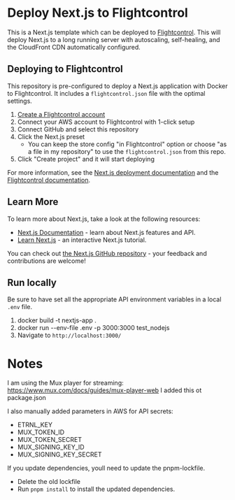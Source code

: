# Deploy Next.js to Flightcontrol

This is a Next.js template which can be deployed to [Flightcontrol](https://www.flightcontrol.dev/?ref=nextjs). This will deploy Next.js to a long running server with autoscaling, self-healing, and the CloudFront CDN automatically configured.

## Deploying to Flightcontrol

This repository is pre-configured to deploy a Next.js application with Docker to Flightcontrol. It includes a `flightcontrol.json` file with the optimal settings.

1. [Create a Flightcontrol account](https://app.flightcontrol.dev/signup?ref=nextjs)
2. Connect your AWS account to Flightcontrol with 1-click setup
3. Connect GitHub and select this repository
4. Click the Next.js preset
   - You can keep the store config "in Flightcontrol" option or choose "as a file in my repository" to use the `flightcontrol.json` from this repo.
6. Click "Create project" and it will start deploying

For more information, see the [Next.js deployment documentation](https://nextjs.org/docs/app/building-your-application/deploying#self-hosting) and the [Flightcontrol documentation](https://www.flightcontrol.dev/docs?ref=nextjs).

## Learn More

To learn more about Next.js, take a look at the following resources:

- [Next.js Documentation](https://nextjs.org/docs) - learn about Next.js features and API.
- [Learn Next.js](https://nextjs.org/learn) - an interactive Next.js tutorial.

You can check out [the Next.js GitHub repository](https://github.com/vercel/next.js) - your feedback and contributions are welcome!

## Run locally

Be sure to have set all the appropriate API environment variables in a local `.env` file.

1. docker build -t nextjs-app .
2. docker run --env-file .env -p 3000:3000 test_nodejs
3. Navigate to `http://localhost:3000/`

# Notes

I am using the Mux player for streaming: https://www.mux.com/docs/guides/mux-player-web
I added this ot package.json

I also manually added parameters in AWS for API secrets:
- ETRNL_KEY
- MUX_TOKEN_ID
- MUX_TOKEN_SECRET
- MUX_SIGNING_KEY_ID
- MUX_SIGNING_KEY_SECRET

If you update dependencies, youll need to update the pnpm-lockfile.
- Delete the old lockfile
- Run `pnpm install` to install the updated dependencies.